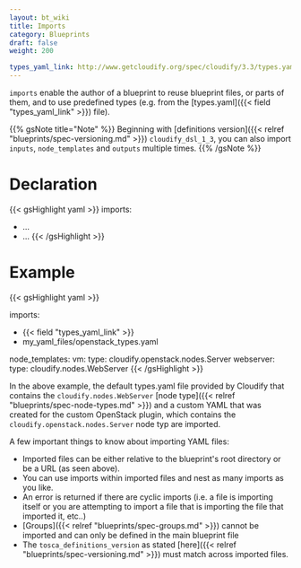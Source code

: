 ```yaml
---
layout: bt_wiki
title: Imports
category: Blueprints
draft: false
weight: 200

types_yaml_link: http://www.getcloudify.org/spec/cloudify/3.3/types.yaml
---
```


`imports` enable the author of a blueprint to reuse blueprint files, or parts of them, and to use predefined types (e.g. from the [types.yaml]({{< field "types_yaml_link" >}}) file).

{{% gsNote title="Note" %}}
Beginning with [definitions version]({{< relref "blueprints/spec-versioning.md" >}}) `cloudify_dsl_1_3`, you can also import `inputs`, `node_templates` and `outputs` multiple times.
{{% /gsNote %}}

# Declaration

{{< gsHighlight  yaml >}}
imports:
  - ...
  - ...
{{< /gsHighlight >}}


# Example

{{< gsHighlight  yaml >}}

imports:
  - {{< field "types_yaml_link" >}}
  - my_yaml_files/openstack_types.yaml

node_templates:
  vm:
    type: cloudify.openstack.nodes.Server
  webserver:
    type: cloudify.nodes.WebServer
{{< /gsHighlight >}}

In the above example, the default types.yaml file provided by Cloudify that contains the `cloudify.nodes.WebServer` [node type]({{< relref "blueprints/spec-node-types.md" >}}) and a custom YAML that was created for the custom OpenStack plugin, which contains the `cloudify.openstack.nodes.Server` node typ are imported.

A few important things to know about importing YAML files:

* Imported files can be either relative to the blueprint's root directory or be a URL (as seen above).
* You can use imports within imported files and nest as many imports as you like.
* An error is returned if there are cyclic imports (i.e. a file is importing itself or you are attempting to import a file that is importing the file that imported it, etc..)
* [Groups]({{< relref "blueprints/spec-groups.md" >}}) cannot be imported and can only be defined in the main blueprint file
* The `tosca_definitions_version` as stated [here]({{< relref "blueprints/spec-versioning.md" >}}) must match across imported files.
